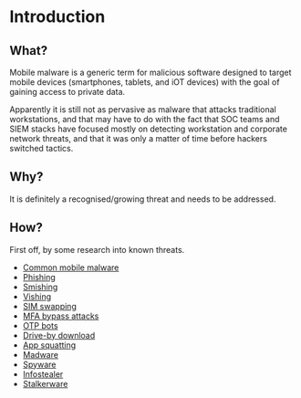 # Introduction

## What?

Mobile malware is a generic term for malicious software designed to target mobile devices (smartphones, tablets, and iOT devices) with the goal of gaining access to private data.

Apparently it is still not as pervasive as malware that attacks traditional workstations, and that may have to do with the fact that SOC teams and SIEM stacks have focused mostly on detecting workstation and corporate network threats, and that it was only a matter of time before hackers switched tactics.

## Why?

It is definitely a recognised/growing threat and needs to be addressed. 

## How?

First off, by some research into known threats.

* [Common mobile malware](malware.md)
* [Phishing](phishing.md)
* [Smishing](smishing.md)
* [Vishing](vishing.md)
* [SIM swapping](swapping.md)
* [MFA bypass attacks](mfa.md)
* [OTP bots](otp-bots.md)
* [Drive-by download](drive-by.md)
* [App squatting](squatting.md)
* [Madware](madware.md)
* [Spyware](spyware.md)
* [Infostealer](infostealer.md)
* [Stalkerware](stalkerware.md)






